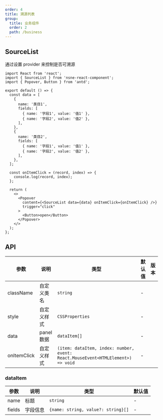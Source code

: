 ```yaml
---
order: 4
title: 溯源列表
group:
  title: 业务组件
  order: 2
  path: /business
---
```


## SourceList

通过设置 provider 来控制是否可溯源

```tsx
import React from 'react';
import { SourceList } from 'nsne-react-component';
import { Popover, Button } from 'antd';

export default () => {
  const data = [
    {
      name: '类目1',
      fields: [
        { name: '字段1', value: '值1' },
        { name: '字段2', value: '值2' },
      ],
    },
    {
      name: '类目2',
      fields: [
        { name: '字段1', value: '值1' },
        { name: '字段2', value: '值2' },
      ],
    },
  ];

  const onItemClick = (record, index) => {
    console.log(record, index);
  };

  return (
    <>
      <Popover
        content={<SourceList data={data} onItemClick={onItemClick} />}
        trigger="click"
      >
        <Button>open</Button>
      </Popover>
    </>
  );
};
```

## API

| 参数        | 说明       | 类型                                                                            | 默认值 | 版本 |
| ----------- | ---------- | ------------------------------------------------------------------------------- | ------ | ---- |
| className   | 自定义类名 | `string`                                                                        | -      |      |
| style       | 自定义样式 | `CSSProperties`                                                                 | -      |      |
| data        | panel 数据 | `dataItem[]`                                                                    | -      |      |
| onItemClick | 自定义样式 | `(item: dataItem, index: number, event: React.MouseEvent<HTMLElement>) => void` | -      |      |

### dataItem

| 参数   | 说明     | 类型                               | 默认值 |
| ------ | -------- | ---------------------------------- | ------ |
| name   | 标题     | `string`                           | -      |
| fields | 字段信息 | `{name: string, value?: string}[]` | -      |
